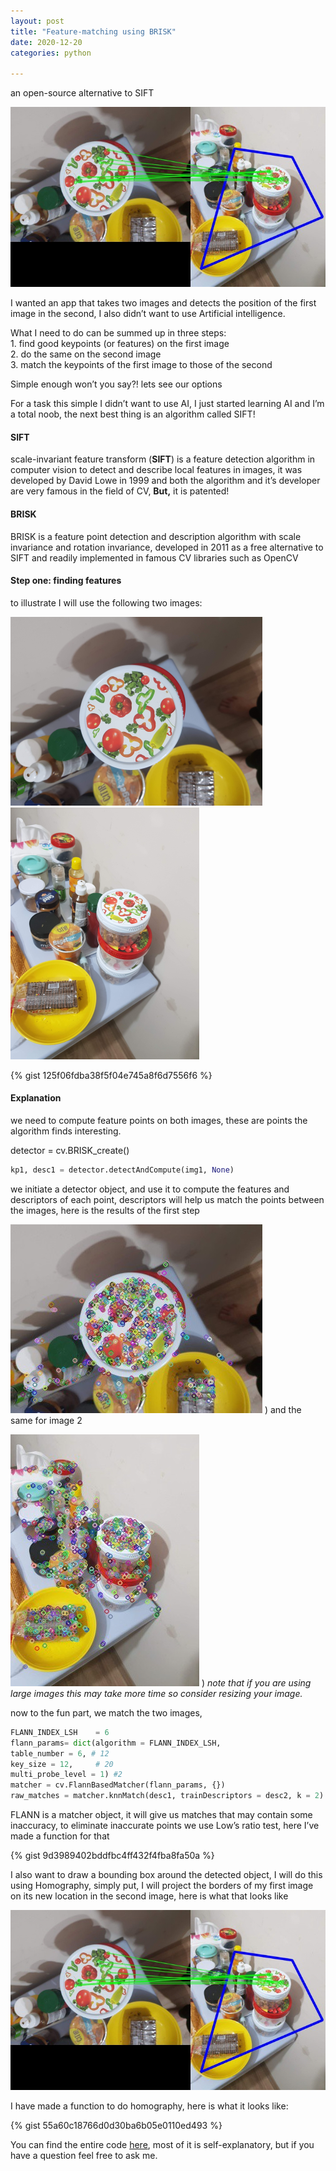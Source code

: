 ```yaml
---
layout: post
title: "Feature-matching using BRISK"
date: 2020-12-20
categories: python

---
```


an open-source alternative to SIFT

![](/assets/1__mLIMuhr__hhYP18TGGjpMoA.jpeg)

I wanted an app that takes two images and detects the position of the first image in the second, I also didn’t want to use Artificial intelligence.

What I need to do can be summed up in three steps:  
1\. find good keypoints (or features) on the first image  
2\. do the same on the second image  
3\. match the keypoints of the first image to those of the second

Simple enough won’t you say?! lets see our options

For a task this simple I didn’t want to use AI, I just started learning AI and I’m a total noob, the next best thing is an algorithm called SIFT!

#### **SIFT**

scale-invariant feature transform (**SIFT**) is a feature detection algorithm in computer vision to detect and describe local features in images, it was developed by David Lowe in 1999 and both the algorithm and it’s developer are very famous in the field of CV, **But,** it is patented!

#### **BRISK**

BRISK is a feature point detection and description algorithm with scale invariance and rotation invariance, developed in 2011 as a free alternative to SIFT and readily implemented in famous CV libraries such as OpenCV

#### Step one: finding features

to illustrate I will use the following two images:

![](/assets/1__k02cVMqiaUJBVkmrUF58VQ.jpeg)
![](/assets/1__SaRtd0__7M8jmKsyY0GcpzQ.jpeg)

{% gist 125f06fdba38f5f04e745a8f6d7556f6 %}

#### Explanation

we need to compute feature points on both images, these are points the algorithm finds interesting.

detector = cv.BRISK\_create()

```python
kp1, desc1 = detector.detectAndCompute(img1, None)
```
we initiate a detector object, and use it to compute the features and descriptors of each point, descriptors will help us match the points between the images, here is the results of the first step

![](/assets/1__q8NyLmPimfa0a6FOaTNQ8Q.jpeg)
)
and the same for image 2

![](/assets/1__S9oooywQ3WA1PLxTvKJpOg.jpeg)
)
_note that if you are using large images this may take more time so consider resizing your image._

now to the fun part, we match the two images,
```python
FLANN_INDEX_LSH    = 6
flann_params= dict(algorithm = FLANN_INDEX_LSH,
table_number = 6, # 12
key_size = 12,     # 20
multi_probe_level = 1) #2
matcher = cv.FlannBasedMatcher(flann_params, {})
raw_matches = matcher.knnMatch(desc1, trainDescriptors = desc2, k = 2)
```
FLANN is a matcher object, it will give us matches that may contain some inaccuracy, to eliminate inaccurate points we use Low’s ratio test, here I’ve made a function for that

{% gist 9d3989402bddfbc4ff432f4fba8fa50a %}

I also want to draw a bounding box around the detected object, I will do this using Homography, simply put, I will project the borders of my first image on its new location in the second image, here is what that looks like


![](/assets/1__mLIMuhr__hhYP18TGGjpMoA.jpeg)

I have made a function to do homography, here is what it looks like:

{% gist 55a60c18766d0d30ba6b05e0110ed493 %}

You can find the entire code [here](https://github.com/Hasan-Alsulaiman/BRISK-matching), most of it is self-explanatory, but if you have a question feel free to ask me.

